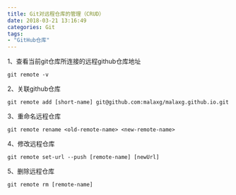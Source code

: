 ```yaml
---
title: Git对远程仓库的管理（CRUD）
date: 2018-03-21 13:16:49
categories: Git
tags:
- "GitHub仓库"
---
```

1、查看当前git仓库所连接的远程github仓库地址

```
git remote -v
```
2、关联github仓库

```
git remote add [short-name] git@github.com:malaxg/malaxg.github.io.git
```
3、重命名远程仓库

```
git remote rename <old-remote-name> <new-remote-name>
```
4、修改远程仓库

```
git remote set-url --push [remote-name] [newUrl]
```
5、删除远程仓库

```
git remote rm [remote-name]
```
